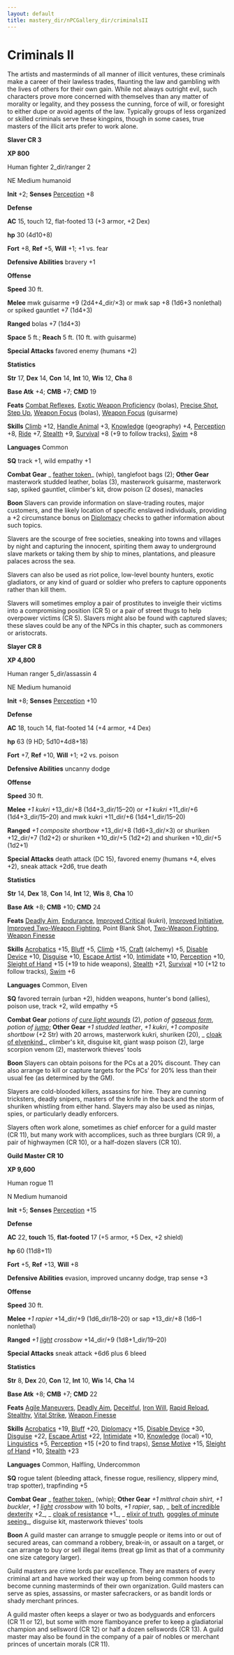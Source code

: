 ```yaml
---
layout: default
title: mastery_dir/nPCGallery_dir/criminalsII
---
```

# Criminals II

The artists and masterminds of all manner of illicit ventures, these criminals make a career of their lawless trades, flaunting the law and gambling with the lives of others for their own gain. While not always outright evil, such characters prove more concerned with themselves than any matter of morality or legality, and they possess the cunning, force of will, or foresight to either dupe or avoid agents of the law. Typically groups of less organized or skilled criminals serve these kingpins, though in some cases, true masters of the illicit arts prefer to work alone.

**Slaver CR 3**

**XP 800**

Human fighter 2_dir/ranger 2

NE Medium humanoid

**Init** +2; **Senses** [Perception](../../../skills_dir/perception#_perception) +8

**Defense**

**AC** 15, touch 12, flat-footed 13 (+3 armor, +2 Dex)

**hp** 30 (4d10+8)

**Fort** +8, **Ref** +5, **Will** +1; +1 vs. fear

**Defensive Abilities** bravery +1

**Offense**

**Speed** 30 ft.

**Melee** mwk guisarme +9 (2d4+4_dir/×3) or mwk sap +8 (1d6+3 nonlethal) or spiked gauntlet +7 (1d4+3)

**Ranged** bolas +7 (1d4+3)

**Space** 5 ft.; **Reach** 5 ft. (10 ft. with guisarme)

**Special Attacks** favored enemy (humans +2)

**Statistics**

**Str** 17, **Dex** 14, **Con** 14, **Int** 10, **Wis** 12, **Cha** 8

**Base Atk** +4; **CMB** +7; **CMD** 19

**Feats** [Combat Reflexes](../../../feats#_combat-reflexes), [Exotic Weapon Proficiency](../../../feats#_exotic-weapon-proficiency) (bolas), [Precise Shot](../../../feats#_precise-shot), [Step Up](../../../feats#_step-up), [Weapon Focus](../../../feats#_weapon-focus) (bolas), [Weapon Focus](../../../feats#_weapon-focus) (guisarme)

**Skills** [Climb](../../../skills_dir/climb#_climb) +12, [Handle Animal](../../../skills_dir/handleAnimal#_handle-animal) +3, [Knowledge](../../../skills_dir/knowledge#_knowledge) (geography) +4, [Perception](../../../skills_dir/perception#_perception) +8, [Ride](../../../skills_dir/ride#_ride) +7, [Stealth](../../../skills_dir/stealth#_stealth) +9, [Survival](../../../skills_dir/survival#_survival) +8 (+9 to follow tracks), [Swim](../../../skills_dir/swim#_swim) +8

**Languages** Common

**SQ** track +1, wild empathy +1

**Combat Gear** _ [feather token](../../../magicItems_dir/wondrousItems#_feather-token)_ (whip), tanglefoot bags (2); **Other Gear** masterwork studded leather, bolas (3), masterwork guisarme, masterwork sap, spiked gauntlet, climber's kit, drow poison (2 doses), manacles

**Boon** Slavers can provide information on slave-trading routes, major customers, and the likely location of specific enslaved individuals, providing a +2 circumstance bonus on [Diplomacy](../../../skills_dir/diplomacy#_diplomacy) checks to gather information about such topics.

Slavers are the scourge of free societies, sneaking into towns and villages by night and capturing the innocent, spiriting them away to underground slave markets or taking them by ship to mines, plantations, and pleasure palaces across the sea.

Slavers can also be used as riot police, low-level bounty hunters, exotic gladiators, or any kind of guard or soldier who prefers to capture opponents rather than kill them.

Slavers will sometimes employ a pair of prostitutes to inveigle their victims into a compromising position (CR 5) or a pair of street thugs to help overpower victims (CR 5). Slavers might also be found with captured slaves; these slaves could be any of the NPCs in this chapter, such as commoners or aristocrats.

**Slayer CR 8**

**XP 4,800**

Human ranger 5_dir/assassin 4

NE Medium humanoid

**Init** +8; **Senses** [Perception](../../../skills_dir/perception#_perception) +10

**Defense**

**AC** 18, touch 14, flat-footed 14 (+4 armor, +4 Dex)

**hp** 63 (9 HD; 5d10+4d8+18)

**Fort** +7, **Ref** +10, **Will** +1; +2 vs. poison

**Defensive Abilities** uncanny dodge

**Offense**

**Speed** 30 ft.

**Melee** _+1 kukri_ +13_dir/+8 (1d4+3_dir/15–20) or _+1 kukri_ +11_dir/+6 (1d4+3_dir/15–20) and mwk kukri +11_dir/+6 (1d4+1_dir/15–20)

**Ranged** _+1 composite shortbow_ +13_dir/+8 (1d6+3_dir/×3) or shuriken +12_dir/+7 (1d2+2) or shuriken +10_dir/+5 (1d2+2) and shuriken +10_dir/+5 (1d2+1)

**Special Attacks** death attack (DC 15), favored enemy (humans +4, elves +2), sneak attack +2d6, true death

**Statistics**

**Str** 14, **Dex** 18, **Con** 14, **Int** 12, **Wis** 8, **Cha** 10

**Base Atk** +8; **CMB** +10; **CMD** 24

**Feats** [Deadly Aim](../../../feats#_deadly-aim), [Endurance](../../../feats#_endurance), [Improved Critical](../../../feats#_improved-critical) (kukri), [Improved Initiative](../../../feats#_improved-initiative), [Improved Two-Weapon Fighting](../../../feats#_improved-two-weapon-fighting), Point Blank Shot, [Two-Weapon Fighting](../../../feats#_two-weapon-fighting), [Weapon Finesse](../../../feats#_weapon-finesse)

**Skills** [Acrobatics](../../../skills_dir/acrobatics#_acrobatics) +15, [Bluff](../../../skills_dir/bluff#_bluff) +5, [Climb](../../../skills_dir/climb#_climb) +15, [Craft](../../../skills_dir/craft#_craft) (alchemy) +5, [Disable Device](../../../skills_dir/disableDevice#_disable-device) +10, [Disguise](../../../skills_dir/disguise#_disguise) +10, [Escape Artist](../../../skills_dir/escapeArtist#_escape-artist) +10, [Intimidate](../../../skills_dir/intimidate#_intimidate) +10, [Perception](../../../skills_dir/perception#_perception) +10, [Sleight of Hand](../../../skills_dir/sleightOfHand#_sleight-of-hand) +15 (+19 to hide weapons), [Stealth](../../../skills_dir/stealth#_stealth) +21, [Survival](../../../skills_dir/survival#_survival) +10 (+12 to follow tracks), [Swim](../../../skills_dir/swim#_swim) +6

**Languages** Common, Elven

**SQ** favored terrain (urban +2), hidden weapons, hunter's bond (allies), poison use, track +2, wild empathy +5

**Combat Gear** _potions of [cure light wounds](../../../spells_dir/cureLightWounds#_cure-light-wounds)_ (2), _potion of [gaseous form](../../../spells_dir/gaseousForm#_gaseous-form)_, _potion of [jump](../../../spells_dir/jump#_jump)_; **Other Gear** _+1 studded leather_, _+1 kukri_, _+1 composite shortbow_ (+2 Str) with 20 arrows, masterwork kukri, shuriken (20), _ [cloak of elvenkind](../../../magicItems_dir/wondrousItems#_cloak-of-elvenkind)_, climber's kit, disguise kit, giant wasp poison (2), large scorpion venom (2), masterwork thieves' tools

**Boon** Slayers can obtain poisons for the PCs at a 20% discount. They can also arrange to kill or capture targets for the PCs' for 20% less than their usual fee (as determined by the GM).

Slayers are cold-blooded killers, assassins for hire. They are cunning tricksters, deadly snipers, masters of the knife in the back and the storm of shuriken whistling from either hand. Slayers may also be used as ninjas, spies, or particularly deadly enforcers.

Slayers often work alone, sometimes as chief enforcer for a guild master (CR 11), but many work with accomplices, such as three burglars (CR 9), a pair of highwaymen (CR 10), or a half-dozen slavers (CR 10).

**Guild Master CR 10**

**XP 9,600**

Human rogue 11

N Medium humanoid

**Init** +5; **Senses** [Perception](../../../skills_dir/perception#_perception) +15

**Defense**

**AC** 22, **touch** 15, **flat-footed** 17 (+5 armor, +5 Dex, +2 shield)

**hp** 60 (11d8+11)

**Fort** +5, **Ref** +13, **Will** +8

**Defensive Abilities** evasion, improved uncanny dodge, trap sense +3

**Offense**

**Speed** 30 ft.

**Melee** _+1 rapier_ +14_dir/+9 (1d6_dir/18–20) or sap +13_dir/+8 (1d6–1 nonlethal)

**Ranged** _+1 [light](../../../spells_dir/light#_light) crossbow_ +14_dir/+9 (1d8+1_dir/19–20)

**Special Attacks** sneak attack +6d6 plus 6 bleed

**Statistics**

**Str** 8, **Dex** 20, **Con** 12, **Int** 10, **Wis** 14, **Cha** 14

**Base Atk** +8; **CMB** +7; **CMD** 22

**Feats** [Agile Maneuvers](../../../feats#_agile-maneuvers), [Deadly Aim](../../../feats#_deadly-aim), [Deceitful](../../../feats#_deceitful), [Iron Will](../../../feats#_iron-will), [Rapid Reload](../../../feats#_rapid-reload), [Stealthy](../../../feats#_stealthy), [Vital Strike](../../../feats#_vital-strike), [Weapon Finesse](../../../feats#_weapon-finesse)

**Skills** [Acrobatics](../../../skills_dir/acrobatics#_acrobatics) +19, [Bluff](../../../skills_dir/bluff#_bluff) +20, [Diplomacy](../../../skills_dir/diplomacy#_diplomacy) +15, [Disable Device](../../../skills_dir/disableDevice#_disable-device) +30, [Disguise](../../../skills_dir/disguise#_disguise) +22, [Escape Artist](../../../skills_dir/escapeArtist#_escape-artist) +22, [Intimidate](../../../skills_dir/intimidate#_intimidate) +10, [Knowledge](../../../skills_dir/knowledge#_knowledge) (local) +10, [Linguistics](../../../skills_dir/linguistics#_linguistics) +5, [Perception](../../../skills_dir/perception#_perception) +15 (+20 to find traps), [Sense Motive](../../../skills_dir/senseMotive#_sense-motive) +15, [Sleight of Hand](../../../skills_dir/sleightOfHand#_sleight-of-hand) +10, [Stealth](../../../skills_dir/stealth#_stealth) +23

**Languages** Common, Halfling, Undercommon

**SQ** rogue talent (bleeding attack, finesse rogue, resiliency, slippery mind, trap spotter), trapfinding +5

**Combat Gear** _ [feather token](../../../magicItems_dir/wondrousItems#_feather-token)_ (whip); **Other Gear** _+1 mithral chain shirt_, _+1 buckler_, _+1 [light](../../../spells_dir/light#_light) crossbow_ with 10 bolts, _+1 rapier_, sap, _ [belt of incredible dexterity](../../../magicItems_dir/wondrousItems#_belt-of-incredible-dexterity) +2_, _ [cloak of resistance](../../../magicItems_dir/wondrousItems#_cloak-of-resistance) +1_, _ [elixir of truth](../../../magicItems_dir/wondrousItems#_elixir-of-truth)_,_ [goggles of minute seeing](../../../magicItems_dir/wondrousItems#_goggles-of-minute-seeing)_, disguise kit, masterwork thieves' tools

**Boon** A guild master can arrange to smuggle people or items into or out of secured areas, can command a robbery, break-in, or assault on a target, or can arrange to buy or sell illegal items (treat gp limit as that of a community one size category larger).

Guild masters are crime lords par excellence. They are masters of every criminal art and have worked their way up from being common hoods to become cunning masterminds of their own organization. Guild masters can serve as spies, assassins, or master safecrackers, or as bandit lords or shady merchant princes.

A guild master often keeps a slayer or two as bodyguards and enforcers (CR 11 or 12), but some with more flamboyance prefer to keep a gladiatorial champion and sellsword (CR 12) or half a dozen sellswords (CR 13). A guild master may also be found in the company of a pair of nobles or merchant princes of uncertain morals (CR 11).

